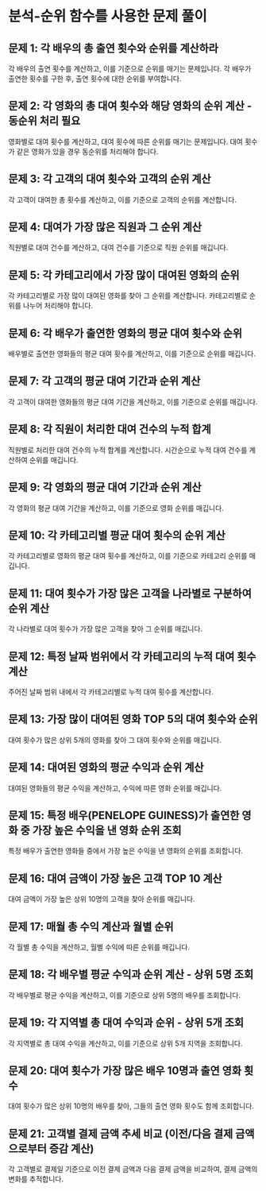 # 분석-순위 함수를 사용한 문제 풀이

## 문제 1: 각 배우의 총 출연 횟수와 순위를 계산하라
각 배우의 출연 횟수를 계산하고, 이를 기준으로 순위를 매기는 문제입니다. 각 배우가 출연한 횟수를 구한 후, 출연 횟수에 대한 순위를 부여합니다.

## 문제 2: 각 영화의 총 대여 횟수와 해당 영화의 순위 계산 - 동순위 처리 필요
영화별로 대여 횟수를 계산하고, 대여 횟수에 따른 순위를 매기는 문제입니다. 대여 횟수가 같은 영화가 있을 경우 동순위를 처리해야 합니다.

## 문제 3: 각 고객의 대여 횟수와 고객의 순위 계산
각 고객이 대여한 총 횟수를 계산하고, 이를 기준으로 고객의 순위를 계산합니다.

## 문제 4: 대여가 가장 많은 직원과 그 순위 계산
직원별로 대여 건수를 계산하고, 대여 건수를 기준으로 직원 순위를 매깁니다.

## 문제 5: 각 카테고리에서 가장 많이 대여된 영화의 순위
각 카테고리별로 가장 많이 대여된 영화를 찾아 그 순위를 계산합니다. 카테고리별로 순위를 나누어 처리해야 합니다.

## 문제 6: 각 배우가 출연한 영화의 평균 대여 횟수와 순위
배우별로 출연한 영화들의 평균 대여 횟수를 계산하고, 이를 기준으로 순위를 매깁니다.

## 문제 7: 각 고객의 평균 대여 기간과 순위 계산
각 고객이 대여한 영화들의 평균 대여 기간을 계산하고, 이를 기준으로 순위를 매깁니다.

## 문제 8: 각 직원이 처리한 대여 건수의 누적 합계
직원별로 처리한 대여 건수의 누적 합계를 계산합니다. 시간순으로 누적 대여 건수를 계산하여 순위를 매깁니다.

## 문제 9: 각 영화의 평균 대여 기간과 순위 계산
각 영화의 평균 대여 기간을 계산하고, 이를 기준으로 영화 순위를 매깁니다.

## 문제 10: 각 카테고리별 평균 대여 횟수의 순위 계산
각 카테고리별로 영화의 평균 대여 횟수를 계산하고, 이를 기준으로 카테고리 순위를 매깁니다.

## 문제 11: 대여 횟수가 가장 많은 고객을 나라별로 구분하여 순위 계산
각 나라별로 대여 횟수가 가장 많은 고객을 찾아 그 순위를 매깁니다.

## 문제 12: 특정 날짜 범위에서 각 카테고리의 누적 대여 횟수 계산
주어진 날짜 범위 내에서 각 카테고리별로 누적 대여 횟수를 계산합니다.

## 문제 13: 가장 많이 대여된 영화 TOP 5의 대여 횟수와 순위
대여 횟수가 많은 상위 5개의 영화를 찾아 그 대여 횟수와 순위를 매깁니다.

## 문제 14: 대여된 영화의 평균 수익과 순위 계산
대여된 영화들의 평균 수익을 계산하고, 수익에 따른 영화 순위를 매깁니다.

## 문제 15: 특정 배우(PENELOPE GUINESS)가 출연한 영화 중 가장 높은 수익을 낸 영화 순위 조회
특정 배우가 출연한 영화들 중에서 가장 높은 수익을 낸 영화의 순위를 조회합니다.

## 문제 16: 대여 금액이 가장 높은 고객 TOP 10 계산
대여 금액이 가장 높은 상위 10명의 고객을 찾아 순위를 매깁니다.

## 문제 17: 매월 총 수익 계산과 월별 순위
각 월별 총 수익을 계산하고, 월별 수익에 따른 순위를 매깁니다.

## 문제 18: 각 배우별 평균 수익과 순위 계산 - 상위 5명 조회
각 배우별로 평균 수익을 계산하고, 이를 기준으로 상위 5명의 배우를 조회합니다.

## 문제 19: 각 지역별 총 대여 수익과 순위 - 상위 5개 조회
각 지역별로 총 대여 수익을 계산하고, 이를 기준으로 상위 5개 지역을 조회합니다.

## 문제 20: 대여 횟수가 가장 많은 배우 10명과 출연 영화 횟수
대여 횟수가 많은 상위 10명의 배우를 찾아, 그들의 출연 영화 횟수도 함께 조회합니다.

## 문제 21: 고객별 결제 금액 추세 비교 (이전/다음 결제 금액으로부터 증감 계산)
각 고객별로 결제일 기준으로 이전 결제 금액과 다음 결제 금액을 비교하여, 결제 금액의 변화를 추적합니다.

